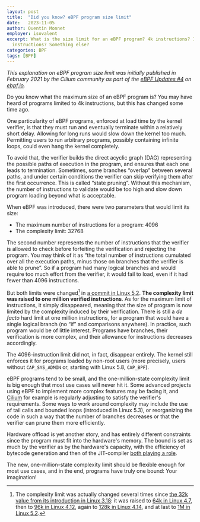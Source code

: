```yaml
---
layout: post
title:  "Did you know? eBPF program size limit"
date:   2023-11-05
author: Quentin Monnet
employer: isovalent
excerpt: What is the size limit for an eBPF program? 4k instructions? 1M
  instructions? Something else?
categories: BPF
tags: [BPF]
---
```


_This explanation on eBPF program size limit was initially published
in February 2021 by the Cilium community as part of the
[eBPF Updates #4](https://ebpf.io/blog/ebpf-updates-2021-02) on
[ebpf.io](https://ebpf.io/)._

Do you know what the maximum size of an eBPF program is? You may have heard of
programs limited to 4k instructions, but this has changed some time ago.

One particularity of eBPF programs, enforced at load time by the kernel
verifier, is that they must run and eventually terminate within a relatively
short delay. Allowing for long runs would slow down the kernel too much.
Permitting users to run arbitrary programs, possibly containing infinite loops,
could even hang the kernel completely.

To avoid that, the verifier builds the direct acyclic graph (DAG) representing
the possible paths of execution in the program, and ensures that each one leads
to termination. Sometimes, some branches “overlap” between several paths, and
under certain conditions the verifier can skip verifying them after the first
occurrence. This is called “state pruning”. Without this mechanism, the number
of instructions to validate would be too high and slow down program loading
beyond what is acceptable.

When eBPF was introduced, there were two parameters that would limit its size:

- The maximum number of instructions for a program: 4096
- The complexity limit: 32768

The second number represents the number of instructions that the verifier is
allowed to check before forfeiting the verification and rejecting the program.
You may think of it as “the total number of instructions cumulated over all the
execution paths, minus those on branches that the verifier is able to prune”.
So if a program had many logical branches and would require too much effort
from the verifier, it would fail to load, even if it had fewer than 4096
instructions.

But both limits were changed[^1] in
[a commit in Linux 5.2](https://git.kernel.org/pub/scm/linux/kernel/git/torvalds/linux.git/commit/?id=c04c0d2b968ac45d6ef020316808ef6c82325a82).
**The complexity limit was raised to one million verified instructions**. As
for the maximum limit of instructions, it simply disappeared, meaning that the
size of program is now limited by the complexity induced by their verification.
There is still a _de facto_ hard limit at one million instructions, for a
program that would have a single logical branch (no “if” and comparisons
anywhere). In practice, such program would be of little interest. Programs have
branches, their verification is more complex, and their allowance for
instructions decreases accordingly.

The 4096-instruction limit did not, in fact, disappear entirely. The kernel
still enforces it for programs loaded by non-root users (more precisely, users
without `CAP_SYS_ADMIN` or, starting with Linux 5.8, `CAP_BPF`).

eBPF programs tend to be small, and the one-million-state complexity limit is
big enough that most use cases will never hit it. Some advanced projects using
eBPF to implement more complex features may be facing it, and
[Cilium](https://cilium.io/) for example is regularly adjusting to satisfy the
verifier's requirements. Some ways to work around complexity may include the
use of tail calls and bounded loops (introduced in Linux 5.3), or reorganizing
the code in such a way that the number of branches decreases or that the
verifier can prune them more efficiently.

Hardware offload is yet another story, and has entirely different constraints
since the program must fit into the hardware's memory. The bound is set as much
by the verifier as by the hardware's capacity, with the efficiency of bytecode
generation and then of the JIT-compiler
[both playing a role](https://www.netronome.com/blog/optimizing-bpf-smaller-programs-greater-performance/).

The new, one-million-state complexity limit should be flexible enough for most
use cases, and in the end, programs have truly one bound: Your imagination!

[^1]: The complexity limit was actually changed several times since
      [the 32k value from its introduction in Linux 3.18](https://git.kernel.org/pub/scm/linux/kernel/git/torvalds/linux.git/commit/?id=17a5267067f3c372fec9ffb798d6eaba6b5e6a4c):
      it was raised to
      [64k in Linux 4.7](https://git.kernel.org/pub/scm/linux/kernel/git/torvalds/linux.git/commit/?id=07016151a446d25397b24588df4ed5cf777a69bb), then to
      [96k in Linux 4.12](https://git.kernel.org/pub/scm/linux/kernel/git/torvalds/linux.git/commit/?id=3c2ce60bdd3d57051bf85615deec04a694473840), again to
      [128k in Linux 4.14](https://git.kernel.org/pub/scm/linux/kernel/git/torvalds/linux.git/commit/?id=8e17c1b16277cba0e9426de6fe78817df378f45c), and at last to
      [1M in Linux 5.2](https://git.kernel.org/pub/scm/linux/kernel/git/torvalds/linux.git/commit/?id=c04c0d2b968ac45d6ef020316808ef6c82325a82).
